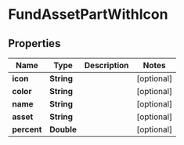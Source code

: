 
# FundAssetPartWithIcon

## Properties
Name | Type | Description | Notes
------------ | ------------- | ------------- | -------------
**icon** | **String** |  |  [optional]
**color** | **String** |  |  [optional]
**name** | **String** |  |  [optional]
**asset** | **String** |  |  [optional]
**percent** | **Double** |  |  [optional]



